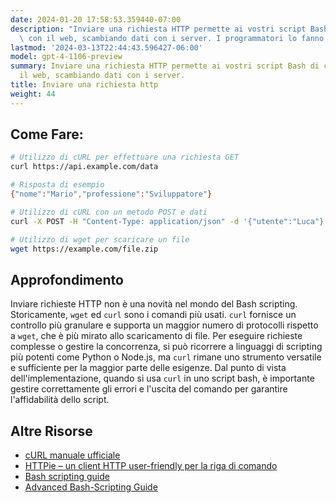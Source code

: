 ```yaml
---
date: 2024-01-20 17:58:53.359440-07:00
description: "Inviare una richiesta HTTP permette ai vostri script Bash di comunicare\
  \ con il web, scambiando dati con i server. I programmatori lo fanno per interagire\u2026"
lastmod: '2024-03-13T22:44:43.596427-06:00'
model: gpt-4-1106-preview
summary: Inviare una richiesta HTTP permette ai vostri script Bash di comunicare con
  il web, scambiando dati con i server.
title: Inviare una richiesta http
weight: 44
---
```


## Come Fare:
```Bash
# Utilizzo di cURL per effettuare una richiesta GET
curl https://api.example.com/data

# Risposta di esempio
{"nome":"Mario","professione":"Sviluppatore"}

# Utilizzo di cURL con un metodo POST e dati
curl -X POST -H "Content-Type: application/json" -d '{"utente":"Luca"}' https://api.example.com/users

# Utilizzo di wget per scaricare un file
wget https://example.com/file.zip
```

## Approfondimento
Inviare richieste HTTP non è una novità nel mondo del Bash scripting. Storicamente, `wget` ed `curl` sono i comandi più usati. `curl` fornisce un controllo più granulare e supporta un maggior numero di protocolli rispetto a `wget`, che è più mirato allo scaricamento di file. Per eseguire richieste complesse o gestire la concorrenza, si può ricorrere a linguaggi di scripting più potenti come Python o Node.js, ma `curl` rimane uno strumento versatile e sufficiente per la maggior parte delle esigenze. Dal punto di vista dell'implementazione, quando si usa `curl` in uno script bash, è importante gestire correttamente gli errori e l'uscita del comando per garantire l'affidabilità dello script.

## Altre Risorse
- [cURL manuale ufficiale](https://curl.haxx.se/docs/manpage.html)
- [HTTPie – un client HTTP user-friendly per la riga di comando](https://httpie.org/)
- [Bash scripting guide](https://www.gnu.org/software/bash/manual/)
- [Advanced Bash-Scripting Guide](https://www.tldp.org/LDP/abs/html/)
